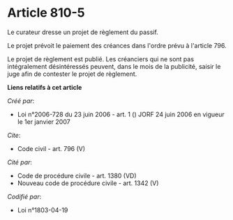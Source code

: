 # Article 810-5

Le curateur dresse un projet de règlement du passif. 

Le projet prévoit le paiement des créances dans l'ordre prévu à l'article 796. 

Le projet de règlement est publié. Les créanciers qui ne sont pas intégralement désintéressés peuvent, dans le mois de la
publicité, saisir le juge afin de contester le projet de règlement.

**Liens relatifs à cet article**

_Créé par_:

  - Loi n°2006-728 du 23 juin 2006 - art. 1 () JORF 24 juin 2006 en vigueur le 1er janvier 2007

_Cite_:

  - Code civil - art. 796 (V)

_Cité par_:

  - Code de procédure civile - art. 1380 (VD)
  - Nouveau code de procédure civile - art. 1342 (V)

_Codifié par_:

  - Loi n°1803-04-19
